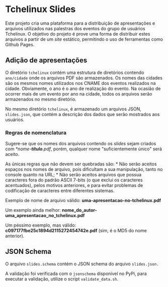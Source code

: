Tchelinux Slides
================

Este projeto cria uma plataforma para a distribuição de apresentações e
arquivos utilizados nas palestras dos eventos do grupo de usuários Tchelinux.
O objetivo do projeto é prove uma forma de distribuir estes arquivos a partir
de um _site_ estático, permitindo o uso de ferramentas como Github Pages.

## Adição de apresentações

O diretório `tchelinux` contém uma estrutura de diretórios contendo
`ano/cidade` onde os arquivos PDF são armazenados. Os nomes das cidades são os
mesmos nomes utilizados nos CNAME dos eventos realizados na cidade. Obviamente,
o ano é o ano de realização do evento. Na ocasião de ocorrer mais de um evento
por ano na cidade, todos os arquivos serão armazenados no mesmo diretório.

No mesmo diretório `tchelinux`, é armazenado um arquivos JSON, `slides.json`,
que contém a descrição dos dados que serão mostrados aos usuários.

### Regras de nomenclatura

Sugere-se que os nomes dos arquivos contendo os _slides_ sejam criados com
_**nome*-**título**.pdf_, porém, qualquer nome "suficientemente único" será
aceito.

As únicas regras que não devem ser quebradas são:
    * Não serão aceitos espaços nos nomes de arquivo, pois dificultam a sua
    manipulação, tanto no console quanto na URL;
    * Não serão aceitos arquivos que possua caracteres fora do padrão ASCII
    7-bits (o que exclui os caracteres acentuados), pelos motivos anteriores,
    e para evitar problemas de codificação de caracteres entre diferentes
    sistemas.

Exemplo de nome de arquivo válido: **uma-apresentacao-no-tchelinux.pdf**

Um exemplo ainda melhor: **nome_do_autor-uma_apresentacao_no_tchelinux.pdf**

Um péssimo exemplo, mas válido: **c097177fbe25c1894d2115272454742e.pdf** (sim,
é o MD5 do nome anterior).

## JSON Schema

O arquivo `slides.schema` contém o JSON schema do arquivo `slides.json.`

A validação foi verificada com o `jsonschema` disponível no PyPi, para
executar a validação, utilize o script `validate_data.sh`.
